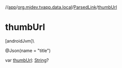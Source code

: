 //[app](../../../index.md)/[org.mjdev.tvapp.data.local](../index.md)/[ParsedLink](index.md)/[thumbUrl](thumb-url.md)

# thumbUrl

[androidJvm]\

@Json(name = &quot;title&quot;)

var [thumbUrl](thumb-url.md): [String](https://kotlinlang.org/api/latest/jvm/stdlib/kotlin/-string/index.html)?
